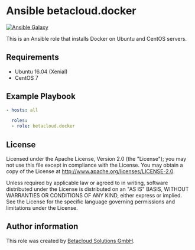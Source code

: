 # Ansible betacloud.docker

[![Ansible Galaxy](http://img.shields.io/badge/ansible--galaxy-betacloud.docker-blue.svg)](https://galaxy.ansible.com/betacloud/docker/)

This is an Ansible role that installs Docker on Ubuntu and CentOS servers.

Requirements
------------

* Ubuntu 16.04 (Xenial)
* CentOS 7

Example Playbook
----------------

```yml
- hosts: all

  roles:
  - role: betacloud.docker
```

License
-------

Licensed under the Apache License, Version 2.0 (the "License");
you may not use this file except in compliance with the License.
You may obtain a copy of the License at http://www.apache.org/licenses/LICENSE-2.0.

Unless required by applicable law or agreed to in writing, software
distributed under the License is distributed on an "AS IS" BASIS,
WITHOUT WARRANTIES OR CONDITIONS OF ANY KIND, either express or implied.
See the License for the specific language governing permissions and
limitations under the License.

Author information
------------------

This role was created by [Betacloud Solutions GmbH](https://betacloud-solutions.de).
